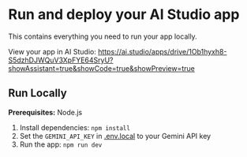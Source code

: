 # Run and deploy your AI Studio app

This contains everything you need to run your app locally.

View your app in AI Studio: https://ai.studio/apps/drive/1Ob1hyxh8-S5dzhDJWQuV3XpFYE64SryU?showAssistant=true&showCode=true&showPreview=true

## Run Locally

**Prerequisites:**  Node.js


1. Install dependencies:
   `npm install`
2. Set the `GEMINI_API_KEY` in [.env.local](.env.local) to your Gemini API key
3. Run the app:
   `npm run dev`
